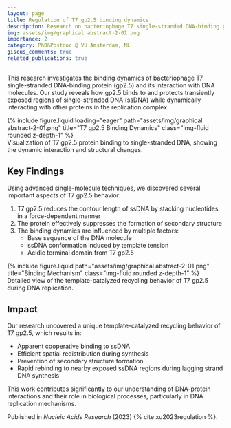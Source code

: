 ```yaml
---
layout: page
title: Regulation of T7 gp2.5 binding dynamics
description: Research on bacteriophage T7 single-stranded DNA-binding protein dynamics
img: assets/img/graphical abstract-2-01.png
importance: 2
category: PhD&Postdoc @ VU Amsterdam, NL
giscus_comments: true
related_publications: true
---
```


This research investigates the binding dynamics of bacteriophage T7 single-stranded DNA-binding protein (gp2.5) and its interaction with DNA molecules. Our study reveals how gp2.5 binds to and protects transiently exposed regions of single-stranded DNA (ssDNA) while dynamically interacting with other proteins in the replication complex.

<div class="row">
    <div class="col-sm mt-3 mt-md-0">
        {% include figure.liquid loading="eager" path="assets/img/graphical abstract-2-01.png" title="T7 gp2.5 Binding Dynamics" class="img-fluid rounded z-depth-1" %}
    </div>
</div>
<div class="caption">
    Visualization of T7 gp2.5 protein binding to single-stranded DNA, showing the dynamic interaction and structural changes.
</div>

## Key Findings

Using advanced single-molecule techniques, we discovered several important aspects of T7 gp2.5 behavior:

1. T7 gp2.5 reduces the contour length of ssDNA by stacking nucleotides in a force-dependent manner
2. The protein effectively suppresses the formation of secondary structure
3. The binding dynamics are influenced by multiple factors:
   - Base sequence of the DNA molecule
   - ssDNA conformation induced by template tension
   - Acidic terminal domain from T7 gp2.5

<div class="row justify-content-sm-center">
    <div class="col-sm-8 mt-3 mt-md-0">
        {% include figure.liquid path="assets/img/graphical abstract-2-01.png" title="Binding Mechanism" class="img-fluid rounded z-depth-1" %}
    </div>
</div>
<div class="caption">
    Detailed view of the template-catalyzed recycling behavior of T7 gp2.5 during DNA replication.
</div>

## Impact

Our research uncovered a unique template-catalyzed recycling behavior of T7 gp2.5, which results in:
- Apparent cooperative binding to ssDNA
- Efficient spatial redistribution during synthesis
- Prevention of secondary structure formation
- Rapid rebinding to nearby exposed ssDNA regions during lagging strand DNA synthesis

This work contributes significantly to our understanding of DNA-protein interactions and their role in biological processes, particularly in DNA replication mechanisms.

Published in _Nucleic Acids Research_ (2023) {% cite xu2023regulation %}.

